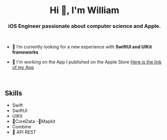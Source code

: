 
<h1 align="center">Hi 👋, I'm William </h1>
<h3 align="center"> iOS Engineer passionate about computer science and Apple. </h3>
<br>

- 🤝 I’m currently looking for a new experience with **SwiftUI and UIKit frameworks**

- 📱 I'm working on the App I published on the Apple Store [Here is the link of my App](https://apps.apple.com/us/app/fitsafe/id1673039363) 
<br>

## Skills 
- Swift
- SwiftUI
- UIKit
- 💾CoreData
-📍Mapkit
- Combine 
- 📡 API REST
<p align= "center">
